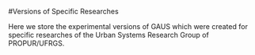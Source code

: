 #Versions of Specific Researches

Here we store the experimental versions of GAUS which were created for specific researches of the Urban Systems Research Group of PROPUR/UFRGS.
